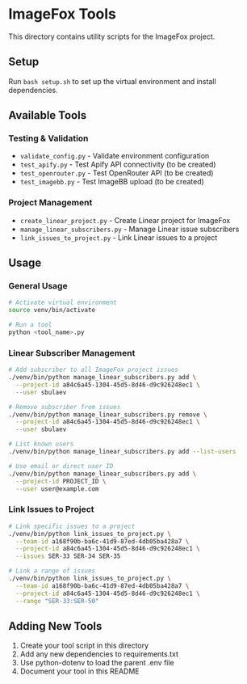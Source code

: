 # ImageFox Tools

This directory contains utility scripts for the ImageFox project.

## Setup
Run `bash setup.sh` to set up the virtual environment and install dependencies.

## Available Tools

### Testing & Validation
- `validate_config.py` - Validate environment configuration
- `test_apify.py` - Test Apify API connectivity (to be created)
- `test_openrouter.py` - Test OpenRouter API (to be created)
- `test_imagebb.py` - Test ImageBB upload (to be created)

### Project Management
- `create_linear_project.py` - Create Linear project for ImageFox
- `manage_linear_subscribers.py` - Manage Linear issue subscribers
- `link_issues_to_project.py` - Link Linear issues to a project

## Usage

### General Usage
```bash
# Activate virtual environment
source venv/bin/activate

# Run a tool
python <tool_name>.py
```

### Linear Subscriber Management
```bash
# Add subscriber to all ImageFox project issues
./venv/bin/python manage_linear_subscribers.py add \
  --project-id a84c6a45-1304-45d5-8d46-d9c926248ec1 \
  --user sbulaev

# Remove subscriber from issues
./venv/bin/python manage_linear_subscribers.py remove \
  --project-id a84c6a45-1304-45d5-8d46-d9c926248ec1 \
  --user sbulaev

# List known users
./venv/bin/python manage_linear_subscribers.py add --list-users

# Use email or direct user ID
./venv/bin/python manage_linear_subscribers.py add \
  --project-id PROJECT_ID \
  --user user@example.com
```

### Link Issues to Project
```bash
# Link specific issues to a project
./venv/bin/python link_issues_to_project.py \
  --team-id a168f90b-ba6c-41d9-87ed-4db05ba428a7 \
  --project-id a84c6a45-1304-45d5-8d46-d9c926248ec1 \
  --issues SER-33 SER-34 SER-35

# Link a range of issues
./venv/bin/python link_issues_to_project.py \
  --team-id a168f90b-ba6c-41d9-87ed-4db05ba428a7 \
  --project-id a84c6a45-1304-45d5-8d46-d9c926248ec1 \
  --range "SER-33:SER-50"
```

## Adding New Tools
1. Create your tool script in this directory
2. Add any new dependencies to requirements.txt
3. Use python-dotenv to load the parent .env file
4. Document your tool in this README
